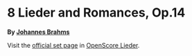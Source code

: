 
# 8 Lieder and Romances, Op.14

__By [Johannes Brahms](..)__

Visit the [official set page] in [OpenScore Lieder].

[official set page]: https://musescore.com/openscore-lieder-corpus/sets/5096871
[OpenScore Lieder]: https://musescore.com/openscore-lieder-corpus
